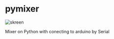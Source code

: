 # pymixer
![skreen](https://user-images.githubusercontent.com/87089735/157329120-a17dca19-1d7a-4073-804b-e48339a8b109.png)


Mixer on Python with conecting to arduino by Serial
